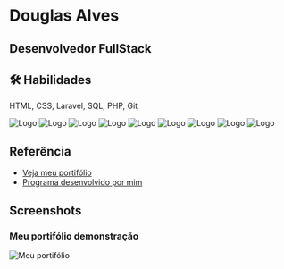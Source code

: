 
# Douglas Alves

## Desenvolvedor FullStack 




## 🛠 Habilidades
HTML, CSS, Laravel, SQL, PHP, Git
 
![Logo](https://img.icons8.com/color/48/000000/html-5--v1.png)
![Logo](https://img.icons8.com/color/48/000000/css3.png)
![Logo](https://img.icons8.com/offices/40/000000/php-logo.png)
![Logo](https://img.icons8.com/fluency/48/000000/laravel.png)
![Logo](https://img.icons8.com/color/48/000000/tailwind_css.png)
![Logo](https://img.icons8.com/color/48/000000/bootstrap.png)
![Logo](https://img.icons8.com/fluency/48/000000/mysql-logo.png)
![Logo](https://img.icons8.com/color/48/000000/git.png)
![Logo](https://img.icons8.com/color/48/000000/visual-studio-code-2019.png)

## Referência

 - [Veja meu portifólio](https://douglasreiz.github.io/beacademy-devstart-frontend-myportfolio/)
 - [Programa desenvolvido por mim](http://carteira-de-clientes.herokuapp.com)
## Screenshots

### Meu portifólio demonstração

![Meu portifólio](https://lh3.googleusercontent.com/Asn0j424GPdyDhCkBNCBVHArgBX5C7ByQKye6mMMzYXIB3AEVKDS8ZZe8ZiwUe_ncNyz5DqfSCOsTrBJovh-LdPO0ooYtHk1KjhCylI7gXA7zUscbk3FzS0-wcPkmA1vyxxPlJnvXdTz-GG5IJnnrrguCMmxxdsS_d_MEAQexC3_fT4vfmRaO6eOAHEQZfOS_wYV99XWn5ibVEHXRyBZhhFGkIt34ItP4HffeoFKBC6dvRu1HjQCoXKWe6uhvfzVAv9W59koWmAGxbkaB2123duqsIOmpMhPqRamal0nYdcD0BE4KRGKAPtcFa4-SqtAShbTD7rp8dyvPAhSHW_RLiiu7tN1UyGHouRQIzmT-VIuhqOBQH08zj2IqY9y9f-iMizLxJ0jOVmWbuuWI-53r8_wFQXxQNXbrvXOifkfJOkN9jAYEZOeL3dJ5ntu80q1A3AP-6829MsIgKEIxqC2nrqqnt5Eb4XP5CXRxmwkc0RLDEh6vtnSrtJ-YAFVX9jyhsMMem_mhqFOEEwKoiJlH8PfHt25Z1gxkf51M0WV92k2Ye13ULwq6wdxfgbQe_xXFu9XCgR0nXaWM7TpBQ8amee4CDandPC9spnjfLlcWx5QcbCWV3ZT3eRvT5FvOjwmBHAPeHEb5fPiQdutVdk6mSs63jHmQdzO3skMGYH3iLAyQT4_x92Ro4Qz20GczxhETK8pMMKz8DcRV3PzupMtGxkqI_2ynYX_Mjwncz386BNLL1RlEon8RJbNkDEmdUc=w1347-h627-no?authuser=0)

